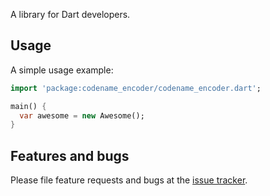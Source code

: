 A library for Dart developers.

## Usage

A simple usage example:

```dart
import 'package:codename_encoder/codename_encoder.dart';

main() {
  var awesome = new Awesome();
}
```

## Features and bugs

Please file feature requests and bugs at the [issue tracker][tracker].

[tracker]: http://example.com/issues/replaceme
